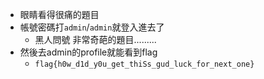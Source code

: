 - 眼睛看得很痛的題目
- 帳號密碼打`admin`/`admin`就登入進去了
    - 黑人問號 非常奇葩的題目.........
- 然後去admin的profile就能看到flag
    - `flag{h0w_d1d_y0u_get_thiSs_gud_luck_for_next_one}`

